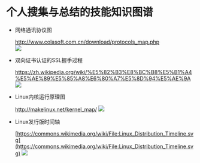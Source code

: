 # 个人搜集与总结的技能知识图谱

- 网络通讯协议图

    http://www.colasoft.com.cn/download/protocols_map.php  
    ![](http://www.colasoft.com.cn/wp-content/uploads/2016/06/colasoft-protocol-map1-2019-1-1280x836.png)

- 双向证书认证的SSL握手过程

    https://zh.wikipedia.org/wiki/%E5%82%B3%E8%BC%B8%E5%B1%A4%E5%AE%89%E5%85%A8%E6%80%A7%E5%8D%94%E5%AE%9A
    ![](https://upload.wikimedia.org/wikipedia/commons/a/ae/SSL_handshake_with_two_way_authentication_with_certificates.svg)

- Linux内核运行原理图

    http://makelinux.net/kernel_map/
    ![](http://makelinux.net/kernel_map/LKM3_2048.png)

- Linux发行版时间轴

    [https://commons.wikimedia.org/wiki/File:Linux_Distribution_Timeline.svg](https://commons.wikimedia.org/wiki/File:Linux_Distribution_Timeline.svg)
    ![](https://upload.wikimedia.org/wikipedia/commons/1/1b/Linux_Distribution_Timeline.svg)